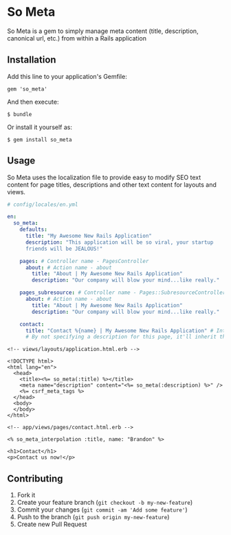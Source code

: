 # So Meta

So Meta is a gem to simply manage meta content (title, description, canonical url, etc.) from within a Rails application

## Installation

Add this line to your application's Gemfile:

    gem 'so_meta'

And then execute:

    $ bundle

Or install it yourself as:

    $ gem install so_meta

## Usage

So Meta uses the localization file to provide easy to modify SEO text content for page titles, descriptions and other text content for layouts and views.

```YAML
# config/locales/en.yml

en:
  so_meta:
    defaults:
      title: "My Awesome New Rails Application"
      description: "This application will be so viral, your startup
      friends will be JEALOUS!"

    pages: # Controller name - PagesController
      about: # Action name - about
        title: "About | My Awesome New Rails Application"
        description: "Our company will blow your mind...like really."

    pages_subresource: # Controller name - Pages::SubresourceController
      about: # Action name - about
        title: "About | My Awesome New Rails Application"
        description: "Our company will blow your mind...like really."

    contact:
      title: "Contact %{name} | My Awesome New Rails Application" # Interpolation content from the view
      # By not specifying a description for this page, it'll inherit the defaults
```

```Erb
<!-- views/layouts/application.html.erb -->

<!DOCTYPE html>
<html lang="en">
  <head>
    <title><%= so_meta(:title) %></title>
    <meta name="description" content="<%= so_meta(:description) %>" />
    <%= csrf_meta_tags %>
  </head>
  <body>
  </body>
</html>
```

```Erb
<!-- app/views/pages/contact.html.erb -->

<% so_meta_interpolation :title, name: "Brandon" %>

<h1>Contact</h1>
<p>Contact us now!</p>
```

## Contributing

1. Fork it
2. Create your feature branch (`git checkout -b my-new-feature`)
3. Commit your changes (`git commit -am 'Add some feature'`)
4. Push to the branch (`git push origin my-new-feature`)
5. Create new Pull Request
